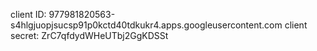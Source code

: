 client ID: 977981820563-s4hlgjuopjsucsp91p0kctd40tdkukr4.apps.googleusercontent.com
client secret: ZrC7qfdydWHeUTbj2GgKDSSt
